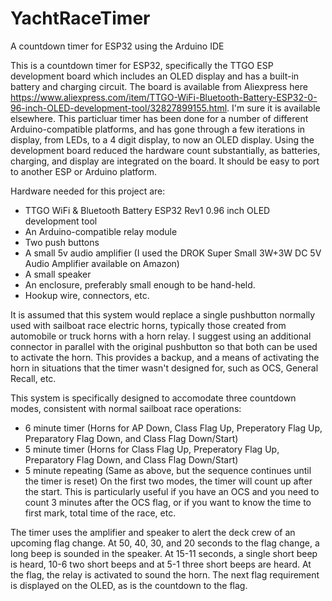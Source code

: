 # YachtRaceTimer
A countdown timer for ESP32 using the Arduino IDE

This is a countdown timer for ESP32, specifically the TTGO ESP development board which includes an OLED display and has a built-in battery and charging circuit. The board is available from Aliexpress here https://www.aliexpress.com/item/TTGO-WiFi-Bluetooth-Battery-ESP32-0-96-inch-OLED-development-tool/32827899155.html. I'm sure it is available elsewhere. This particluar timer has been done for a number of different Arduino-compatible platforms, and has gone through a few iterations in display, from LEDs, to a 4 digit display, to now an OLED display. Using the development board reduced the hardware count substantially, as batteries, charging, and display are integrated on the board. It should be easy to port to another ESP or Arduino platform.

Hardware needed for this project are:
- TTGO WiFi & Bluetooth Battery ESP32 Rev1 0.96 inch OLED development tool
- An Arduino-compatible relay module
- Two push buttons
- A small 5v audio amplifier (I used the DROK Super Small 3W+3W DC 5V Audio Amplifier available on Amazon)
- A small speaker
- An enclosure, preferably small enough to be hand-held.
- Hookup wire, connectors, etc.

It is assumed that this system would replace a single pushbutton normally used with sailboat race electric horns, typically those created from automobile or truck horns with a horn relay. I suggest using an additional connector in parallel with the original pushbutton so that both can be used to activate the horn. This provides a backup, and a means of activating the horn in situations that the timer wasn't designed for, such as OCS, General Recall, etc. 

This system is specifically designed to accomodate three countdown modes, consistent with normal sailboat race operations:
- 6 minute timer (Horns for AP Down, Class Flag Up, Preperatory Flag Up, Preparatory Flag Down, and Class Flag Down/Start)
- 5 minute timer (Horns for Class Flag Up, Preperatory Flag Up, Preparatory Flag Down, and Class Flag Down/Start)
- 5 minute repeating (Same as above, but the sequence continues until the timer is reset)
On the first two modes, the timer will count up after the start. This is particularly useful if you have an OCS and you need to count 3 minutes after the OCS flag, or if you want to know the time to first mark, total time of the race, etc.

The timer uses the amplifier and speaker to alert the deck crew of an upcoming flag change. At 50, 40, 30, and 20 seconds to the flag change, a long beep is sounded in the speaker. At 15-11 seconds, a single short beep is heard, 10-6 two short beeps and at 5-1 three short beeps are heard. At the flag, the relay is activated to sound the horn. The next flag requirement is displayed on the OLED, as is the countdown to the flag.
